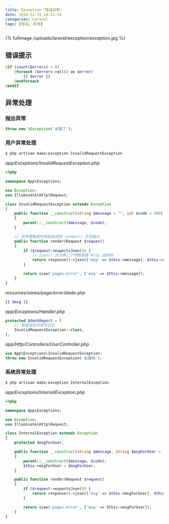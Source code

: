 ```yaml
---
title: Exception『错误异常』
date: 2018-12-31 14:51:14
categories: Laravel
tags: [错误, 异常]
---
```


{% fullimage /uploads/laravel/exception/exception.jpg %}

<!-- more -->

## 错误提示

```php
@if (count($errors) > 0)
    @foreach ($errors->all() as $error)
    	{{ $error }}
    @endforeach
@endif
```

## 异常处理

### 抛出异常

```php
throw new \Exception('出错了');
```

### 用户异常处理

```bash
$ php artisan make:exception InvalidRequestException
```

*app/Exceptions/InvalidRequestException.php* 

```php
<?php

namespace App\Exceptions;

use Exception;
use Illuminate\Http\Request;

class InvalidRequestException extends Exception
{
    public function __construct(string $message = "", int $code = 400)
    {
        parent::__construct($message, $code);
    }

    // 异常被触发时系统会调用 render() 方法输出
    public function render(Request $request)
    {
        if ($request->expectsJson()) {
            // json() 方法第二个参数就是 Http 返回码
            return response()->json(['msg' => $this->message], $this->code);
        }

        return view('pages.error', ['msg' => $this->message]);
    }
}
```

*resources/views/page/error.blade.php* 

```php
{{ $msg }}
```

*app/Exceptions/Handler.php* 

```php
protected $dontReport = [
    // 屏蔽指定异常写日志
    InvalidRequestException::class,
];
```

*app/Http/Controllers/UserController.php* 

```php
use App\Exceptions\InvalidRequestException;
throw new InvalidRequestException('出错啦');
```

### 系统异常处理

```bash
$ php artisan make:exception InternalException
```

*app/Exceptions/InternalException.php* 

```php
<?php

namespace App\Exceptions;

use Exception;
use Illuminate\Http\Request;

class InternalException extends Exception
{
    protected $msgForUser;

    public function __construct(string $message, string $msgForUser = '系统内部错误', int $code = 500)
    {
        parent::__construct($message, $code);
        $this->msgForUser = $msgForUser;
    }

    public function render(Request $request)
    {
        if ($request->expectsJson()) {
            return response()->json(['msg' => $this->msgForUser], $this->code);
        }

        return view('pages.error', ['msg' => $this->msgForUser]);
    }
}
```

